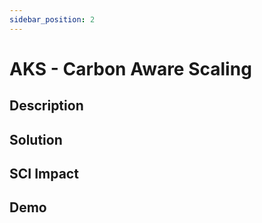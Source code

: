 ```yaml
---
sidebar_position: 2
---
```


# AKS - Carbon Aware Scaling

## Description


## Solution


## SCI Impact


## Demo
